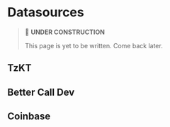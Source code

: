 # Datasources

> 🚧 **UNDER CONSTRUCTION**
>
> This page is yet to be written. Come back later.

## TzKT

## Better Call Dev

## Coinbase
